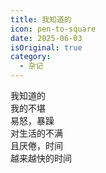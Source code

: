 ```yaml
---
title: 我知道的
icon: pen-to-square
date: 2025-06-03
isOriginal: true
category:
  - 杂记
---
```


<!-- more -->

我知道的  
我的不堪  
易怒，暴躁  
对生活的不满  
且厌倦，时间    
越来越快的时间  




<!-- 我知道的  
我的不足  
还好我也知道的  
我想要什么 -->